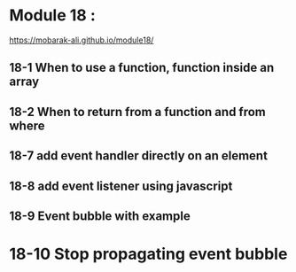 # Module 18 :
https://mobarak-ali.github.io/module18/

## 18-1 When to use a function, function inside an array
## 18-2 When to return from a function and from where

## 18-7 add event handler directly on an element
## 18-8 add event listener using javascript

## 18-9 Event bubble with example

# 18-10 Stop propagating event bubble
